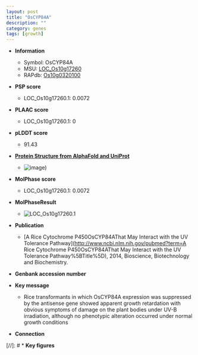 ```yaml
---
layout: post
title: "OsCYP84A"
description: ""
category: genes
tags: [growth]
---
```


* **Information**  
    + Symbol: OsCYP84A  
    + MSU: [LOC_Os10g17260](http://rice.plantbiology.msu.edu/cgi-bin/ORF_infopage.cgi?orf=LOC_Os10g17260)  
    + RAPdb: [Os10g0320100](http://rapdb.dna.affrc.go.jp/viewer/gbrowse_details/irgsp1?name=Os10g0320100)  

* **PSP score**  
    + LOC_Os10g17260.1: 0.0072 

* **PLAAC score**  
    + LOC_Os10g17260.1: 0 

* **pLDDT score**
    + 91.43

* **[Protein Structure from AlphaFold and UniProt](https://www.uniprot.org/uniprotkb/Q7G602/entry#structure)**
    + ![image](https://ricepsp.github.io/images/Q7/AF-Q7G602-F1.png))

* **MolPhase score**
    + LOC_Os10g17260.1: 0.0072

* **MolPhaseResult**
    + ![LOC_Os10g17260.1](https://ricepsp.github.io/pictures/LOC_Os10g/LOC_Os10g17260.1.png)

* **Publication**  
    + [A Rice Cytochrome P450OsCYP84AThat May Interact with the UV Tolerance Pathway](http://www.ncbi.nlm.nih.gov/pubmed?term=A Rice Cytochrome P450OsCYP84AThat May Interact with the UV Tolerance Pathway%5BTitle%5D), 2014, Bioscience, Biotechnology and Biochemistry.

* **Genbank accession number**  

* **Key message**  
    + Rice transformants in which OsCYP84A expression was suppressed by the antisense gene showed apparent growth retardation with obvious symptoms of damage on the plant bodies under UV-B irradiation, although no phenotypic alteration occurred under normal growth conditions

* **Connection**  

[//]: # * **Key figures**  


